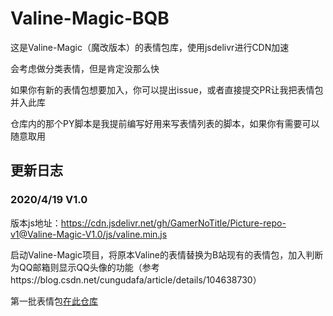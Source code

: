 # Valine-Magic-BQB

这是Valine-Magic（魔改版本）的表情包库，使用jsdelivr进行CDN加速

会考虑做分类表情，但是肯定没那么快

如果你有新的表情包想要加入，你可以提出issue，或者直接提交PR让我把表情包并入此库

仓库内的那个PY脚本是我提前编写好用来写表情列表的脚本，如果你有需要可以随意取用

## 更新日志

### 2020/4/19 V1.0

版本js地址：https://cdn.jsdelivr.net/gh/GamerNoTitle/Picture-repo-v1@Valine-Magic-V1.0/js/valine.min.js

启动Valine-Magic项目，将原本Valine的表情替换为B站现有的表情包，加入判断为QQ邮箱则显示QQ头像的功能（参考https://blog.csdn.net/cungudafa/article/details/104638730）

第一批表情包[在此仓库](https://github.com/GamerNoTitle/Picture-repo-v1/tree/master/img/BQB)